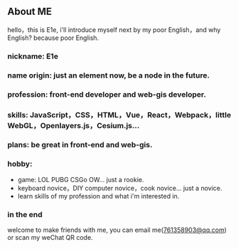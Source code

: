 ## About ME

hello，this is E1e, i'll introduce myself next by my poor English，and why English? because poor English.

### nickname: E1e

### name origin: just an element now, be a node in the future.

### profession: front-end developer and web-gis developer.

### skills: JavaScript，CSS，HTML，Vue，React，Webpack，little WebGL，Openlayers.js，Cesium.js...

### plans: be great in front-end and web-gis.

### hobby:

- game: LOL PUBG CSGo OW... just a rookie.
- keyboard novice，DIY computer novice，cook novice... just a novice.
- learn skills of my profession and what i'm interested in.

### in the end

welcome to make friends with me, you can email me(761358903@qq.com) or scan my weChat QR code.
